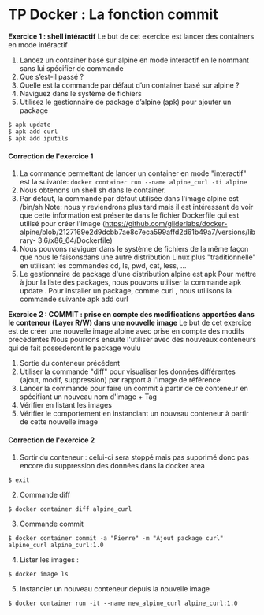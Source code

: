 # TP Docker : La fonction commit

**Exercice 1 : shell intéractif**
Le but de cet exercice est lancer des containers en mode intéractif
1. Lancez un container basé sur alpine en mode interactif en le nommant sans lui spécifier de commande
2. Que s’est-il passé ?
3. Quelle est la commande par défaut d’un container basé sur alpine ?
4. Naviguez dans le système de fichiers
5. Utilisez le gestionnaire de package d’alpine (apk) pour ajouter un package
```
$ apk update
$ apk add curl
$ apk add iputils
```

#### Correction de l'exercice 1
1. La commande permettant de lancer un container en mode "interactif" est la suivante:
```docker container run --name alpine_curl -ti alpine```
2. Nous obtenons un shell sh dans le container.
3. Par défaut, la commande par défaut utilisée dans l'image alpine est /bin/sh
Note: nous y reviendrons plus tard mais il est intéressant de voir que cette information est
présente dans le fichier Dockerfile qui est utilisé pour créer l'image
(https://github.com/gliderlabs/docker-
alpine/blob/2127169e2d9dcbb7ae8c7eca599affd2d61b49a7/versions/library-
3.6/x86_64/Dockerfile)
4. Nous pouvons naviguer dans le système de fichiers de la même façon que nous le faisonsdans une autre distribution Linux plus "traditionnelle" en utilisant les commandes cd, ls,
pwd, cat, less, ...
5. Le gestionnaire de package d'une distribution alpine est apk
Pour mettre à jour la liste des packages, nous pouvons utiliser la commande apk update .
Pour installer un package, comme curl , nous utilisons la commande suivante apk add curl

**Exercice 2 : COMMIT : prise en compte des modifications apportées dans le conteneur (Layer R/W) dans une nouvelle image**
Le but de cet exercice est de créer une nouvelle image alpine avec prise en compte des modifs précédentes
Nous pourrons ensuite l'utiliser avec des nouveaux conteneurs qui de fait possederont le package voulu
1. Sortie du conteneur précédent
2. Utiliser la commande "diff" pour visualiser les données différentes (ajout, modif, suppression) par rapport à l'image de référence
3. Lancer la commande pour faire un commit à partir de ce conteneur en spécifiant un nouveau nom d'image + Tag
4. Vérifier en listant les images
5. Vérifier le comportement en instanciant un nouveau conteneur à partir de cette nouvelle image

#### Correction de l'exercice 2
1. Sortir du conteneur : celui-ci sera stoppé mais pas supprimé donc pas encore du suppression des données dans la docker area

```$ exit```

2. Commande diff

```$ docker container diff alpine_curl```

3. Commande commit 

```$ docker container commit -a "Pierre" -m "Ajout package curl" alpine_curl alpine_curl:1.0```

4. Lister les images :

```$ docker image ls```

5. Instancier un nouveau conteneur depuis la nouvelle image

```$ docker container run -it --name new_alpine_curl alpine_curl:1.0```

